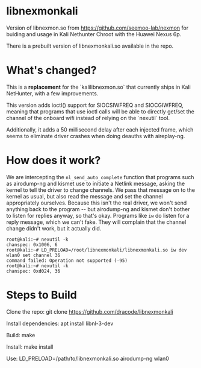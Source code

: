 # libnexmonkali

Version of libnexmon.so from https://github.com/seemoo-lab/nexmon for buiding and usage in Kali Nethunter Chroot with the Huawei Nexus 6p.
<P>There is a prebuilt version of libnexmonkali.so available in the repo.

# What's changed?
<P>This is a <B>replacement</B> for the `kalilibnexmon.so` that currently ships in Kali NetHunter, with a few improvements.
<P>This version adds ioctl() support for SIOCSIWFREQ and SIOCGIWFREQ, meaning that programs that use ioctl calls will be able to directly get/set the channel of the onboard wifi instead of relying on the `nexutil` tool.
<P>Additionally, it adds a 50 millisecond delay after each injected frame, which seems to eliminate driver crashes when doing deauths with aireplay-ng.


# How does it work?

We are intercepting the `nl_send_auto_complete` function that programs such as airodump-ng and kismet use to initiate a Netlink message, asking the kernel to tell the driver to change channels.
We pass that message on to the kernel as usual, but also read the message and set the channel appropriately ourselves.
Because this isn't the real driver, we won't send anything back to the program -- but airodump-ng and kismet don't bother to listen for replies anyway, so that's okay.
Programs like `iw` do listen for a reply message, which we can't fake.  They will complain that the channel change didn't work, but it actually did.

```
root@kali:~# nexutil -k
chanspec: 0x1006, 6
root@kali:~# LD_PRELOAD=/root/libnexmonkali/libnexmonkali.so iw dev wlan0 set channel 36
command failed: Operation not supported (-95)
root@kali:~# nexutil -k
chanspec: 0xd024, 36
```


# Steps to Build

Clone the repo:
  git clone https://github.com/dracode/libnexmonkali

Install dependencies:
  apt install libnl-3-dev
  
Build:
  make
  
Install:
  make install

Use:
  LD_PRELOAD=/path/to/libnexmonkali.so airodump-ng wlan0

